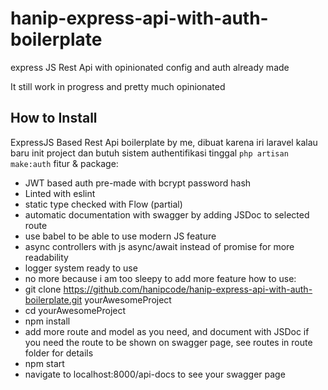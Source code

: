 # hanip-express-api-with-auth-boilerplate

express JS Rest Api with opinionated config and auth already made

It still work in progress and pretty much opinionated

## How to Install

ExpressJS Based Rest Api boilerplate by me, dibuat karena iri laravel kalau baru init project dan butuh sistem authentifikasi tinggal `php artisan make:auth`
fitur & package:

- JWT based auth pre-made with bcrypt password hash
- Linted with eslint
- static type checked with Flow (partial)
- automatic documentation with swagger by adding JSDoc to selected route
- use babel to be able to use modern JS feature
- async controllers with js async/await instead of promise for more readability
- logger system ready to use
- no more because i am too sleepy to add more feature
  how to use:
- git clone https://github.com/hanipcode/hanip-express-api-with-auth-boilerplate.git yourAwesomeProject
- cd yourAwesomeProject
- npm install
- add more route and model as you need, and document with JSDoc if you need the route to be shown on swagger page, see routes in route folder for details
- npm start
- navigate to localhost:8000/api-docs to see your swagger page
